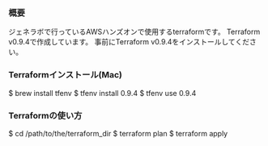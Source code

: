 ### 概要
ジェネラボで行っているAWSハンズオンで使用するterraformです。
Terraform v0.9.4で作成しています。
事前にTerraform v0.9.4をインストールしてください。

### Terraformインストール(Mac)
$ brew install tfenv
$ tfenv install 0.9.4
$ tfenv use 0.9.4

### Terraformの使い方
$ cd /path/to/the/terraform_dir
$ terraform plan
$ terraform apply